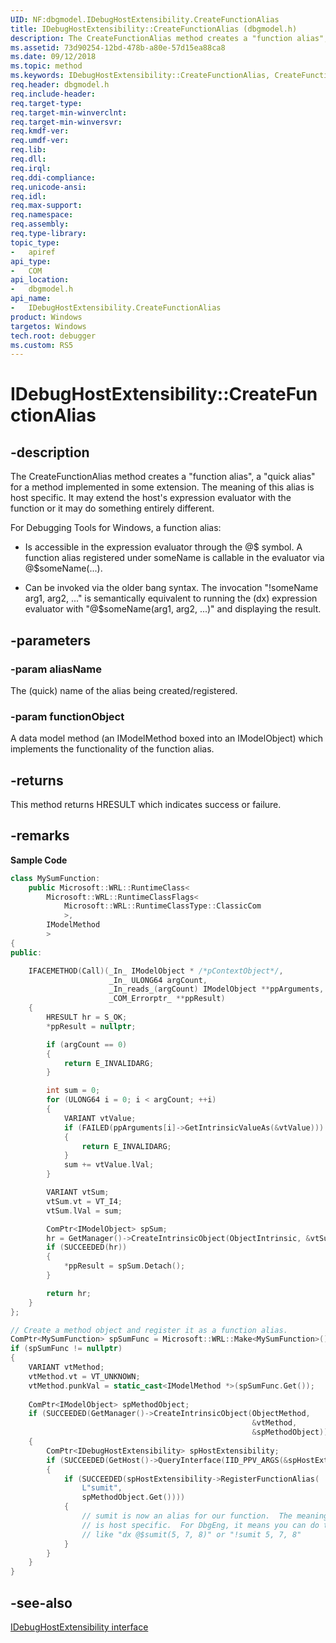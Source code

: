 ```yaml
---
UID: NF:dbgmodel.IDebugHostExtensibility.CreateFunctionAlias
title: IDebugHostExtensibility::CreateFunctionAlias (dbgmodel.h)
description: The CreateFunctionAlias method creates a "function alias", a "quick alias" for a method implemented in some extension. The meaning of this alias is host specific.
ms.assetid: 73d90254-12bd-478b-a80e-57d15ea88ca8
ms.date: 09/12/2018
ms.topic: method
ms.keywords: IDebugHostExtensibility::CreateFunctionAlias, CreateFunctionAlias, IDebugHostExtensibility.CreateFunctionAlias, IDebugHostExtensibility::CreateFunctionAlias, IDebugHostExtensibility.CreateFunctionAlias
req.header: dbgmodel.h
req.include-header:
req.target-type:
req.target-min-winverclnt:
req.target-min-winversvr:
req.kmdf-ver:
req.umdf-ver:
req.lib:
req.dll:
req.irql: 
req.ddi-compliance:
req.unicode-ansi:
req.idl:
req.max-support:
req.namespace:
req.assembly:
req.type-library: 
topic_type: 
-	apiref
api_type: 
-	COM
api_location: 
-	dbgmodel.h
api_name: 
-	IDebugHostExtensibility.CreateFunctionAlias
product: Windows
targetos: Windows
tech.root: debugger
ms.custom: RS5
---
```


# IDebugHostExtensibility::CreateFunctionAlias


## -description

The CreateFunctionAlias method creates a "function alias", a "quick alias" for a method implemented in some extension. The meaning of this alias is host specific. It may extend the host's expression evaluator with the function or it may do something entirely different. 

For Debugging Tools for Windows, a function alias: 

- Is accessible in the expression evaluator through the @$ symbol. A function alias registered under someName is callable in the evaluator via @$someName(...).

- Can be invoked via the older bang syntax. The invocation "!someName arg1, arg2, ..." is semantically equivalent to running the (dx) expression evaluator with "@$someName(arg1, arg2, ...)" and displaying the result.


## -parameters

### -param aliasName
The (quick) name of the alias being created/registered.

### -param functionObject
A data model method (an IModelMethod boxed into an IModelObject) which implements the functionality of the function alias.


## -returns
This method returns HRESULT which indicates success or failure.

## -remarks
**Sample Code**

```cpp
class MySumFunction:
    public Microsoft::WRL::RuntimeClass<
        Microsoft::WRL::RuntimeClassFlags<
            Microsoft::WRL::RuntimeClassType::ClassicCom
            >,
        IModelMethod
        >
{
public:

    IFACEMETHOD(Call)(_In_ IModelObject * /*pContextObject*/, 
                      _In_ ULONG64 argCount, 
                      _In_reads_(argCount) IModelObject **ppArguments, 
                      _COM_Errorptr_ **ppResult)
    {
        HRESULT hr = S_OK;
        *ppResult = nullptr;

        if (argCount == 0)
        {
            return E_INVALIDARG;
        }

        int sum = 0;
        for (ULONG64 i = 0; i < argCount; ++i)
        {
            VARIANT vtValue;
            if (FAILED(ppArguments[i]->GetIntrinsicValueAs(&vtValue)))
            {
                return E_INVALIDARG;
            }
            sum += vtValue.lVal;
        }

        VARIANT vtSum;
        vtSum.vt = VT_I4;
        vtSum.lVal = sum;

        ComPtr<IModelObject> spSum;
        hr = GetManager()->CreateIntrinsicObject(ObjectIntrinsic, &vtSum, &spSum);
        if (SUCCEEDED(hr))
        {
            *ppResult = spSum.Detach();
        }

        return hr;
    }
};

// Create a method object and register it as a function alias.
ComPtr<MySumFunction> spSumFunc = Microsoft::WRL::Make<MySumFunction>();
if (spSumFunc != nullptr)
{
    VARIANT vtMethod;
    vtMethod.vt = VT_UNKNOWN;
    vtMethod.punkVal = static_cast<IModelMethod *>(spSumFunc.Get());
    
    ComPtr<IModelObject> spMethodObject;
    if (SUCCEEDED(GetManager()->CreateIntrinsicObject(ObjectMethod, 
                                                      &vtMethod, 
                                                      &spMethodObject)))
    {
        ComPtr<IDebugHostExtensibility> spHostExtensibility;
        if (SUCCEEDED(GetHost()->QueryInterface(IID_PPV_ARGS(&spHostExtensibility)))
        {
            if (SUCCEEDED(spHostExtensibility->RegisterFunctionAlias(
                L"sumit", 
                spMethodObject.Get())))
            {
                // sumit is now an alias for our function.  The meaning here 
                // is host specific.  For DbgEng, it means you can do things
                // like "dx @$sumit(5, 7, 8)" or "!sumit 5, 7, 8"
            }
        }
    }
}
```


## -see-also

[IDebugHostExtensibility interface](nn-dbgmodel-idebughostextensibility.md)
